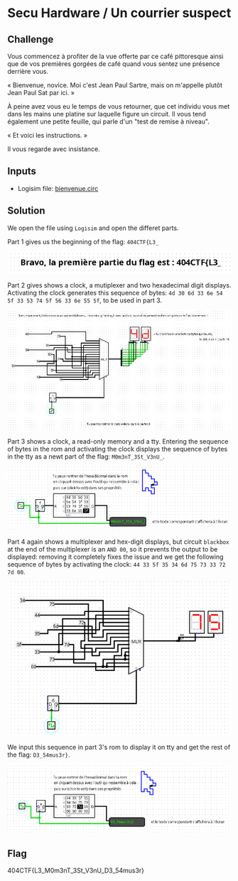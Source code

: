 # Secu Hardware / Un courrier suspect

## Challenge
Vous commencez à profiter de la vue offerte par ce café pittoresque ainsi que de vos premières gorgées de café quand vous sentez une présence derrière vous.

« Bienvenue, novice. Moi c'est Jean Paul Sartre, mais on m'appelle plutôt Jean Paul Sat par ici. »

À peine avez vous eu le temps de vous retourner, que cet individu vous met dans les mains une platine sur laquelle figure un circuit. Il vous tend également une petite feuille, qui parle d'un "test de remise à niveau".

« Et voici les instructions. »

Il vous regarde avec insistance.


## Inputs
- Logisim file: [bienvenue.circ](./bienvenue.circ)


## Solution
We open the file using `Logisim` and open the differet parts.

Part 1 gives us the beginning of the flag: `404CTF{L3_`

![part1.png](./part1.png)

Part 2 gives shows a clock, a mutiplexer and two hexadecimal digit displays. Activating the clock generates this sequence of bytes: `4d 30 6d 33 6e 54 5f 33 53 74 5f 56 33 6e 55 5f`, to be used in part 3.

![part2.png](./part2.png)

Part 3 shows a clock, a read-only memory and a tty. Entering the sequence of bytes in the rom and activating the clock displays the sequence of bytes in the tty as a newt part of the flag: `M0m3nT_3St_V3nU_`.

![part3.png](./part3.png)

Part 4 again shows a multiplexer and hex-digit displays, but circuit `blackbox` at the end of the multiplexer is an `AND 00`, so it prevents the output to be displayed: removing it completely fixes the issue and we get the following sequence of bytes by activating the clock: `44 33 5f 35 34 6d 75 73 33 72 7d 00`.

![part4.png](./part4.png)

We input this sequence in part 3's rom to display it on tty and get the rest of the flag: `D3_54mus3r}`.

![part3bis.png](./part3bis.png)

## Flag
404CTF{L3_M0m3nT_3St_V3nU_D3_54mus3r}
